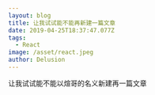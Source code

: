```yaml
---
layout: blog
title: 让我试试能不能再新建一篇文章
date: 2019-04-25T18:37:47.077Z
tags:
  - React
image: /asset/react.jpeg
author: Delusion
---
```

让我试试能不能以煊哥的名义新建再一篇文章

